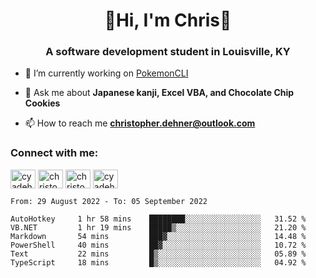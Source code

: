 <div class="main">
<h1 align="center">🌟Hi, I'm Chris🌟</h1>
<h3 align="center">A software development student in Louisville, KY</h3>

- 🔭 I’m currently working on [PokemonCLI](https://github.com/cyadehn/PokemonCLI)

- 💬 Ask me about **Japanese kanji, Excel VBA, and Chocolate Chip Cookies**

- 📫 How to reach me **christopher.dehner@outlook.com**

<h3 align="left">Connect with me:</h3>
<p align="left">
<a href="https://twitter.com/cyadehn" target="blank"><img align="center" src="https://cdn.jsdelivr.net/npm/simple-icons@3.0.1/icons/twitter.svg" alt="cyadehn" height="30" width="40" /></a>
<a href="https://linkedin.com/in/christopherdehnerii" target="blank"><img align="center" src="https://cdn.jsdelivr.net/npm/simple-icons@3.0.1/icons/linkedin.svg" alt="christopherdehnerii" height="30" width="40" /></a>
<a href="https://fb.com/christopherdehnerii" target="blank"><img align="center" src="https://cdn.jsdelivr.net/npm/simple-icons@3.0.1/icons/facebook.svg" alt="christopherdehnerii" height="30" width="40" /></a>
<a href="https://instagram.com/cyadehn" target="blank"><img align="center" src="https://cdn.jsdelivr.net/npm/simple-icons@3.0.1/icons/instagram.svg" alt="cyadehn" height="30" width="40" /></a>
</p>

<!--START_SECTION:waka-->

```text
From: 29 August 2022 - To: 05 September 2022

AutoHotkey     1 hr 58 mins    ████████░░░░░░░░░░░░░░░░░   31.52 %
VB.NET         1 hr 19 mins    █████▒░░░░░░░░░░░░░░░░░░░   21.20 %
Markdown       54 mins         ███▓░░░░░░░░░░░░░░░░░░░░░   14.48 %
PowerShell     40 mins         ██▓░░░░░░░░░░░░░░░░░░░░░░   10.72 %
Text           22 mins         █▒░░░░░░░░░░░░░░░░░░░░░░░   05.89 %
TypeScript     18 mins         █▒░░░░░░░░░░░░░░░░░░░░░░░   04.92 %
```

<!--END_SECTION:waka-->

